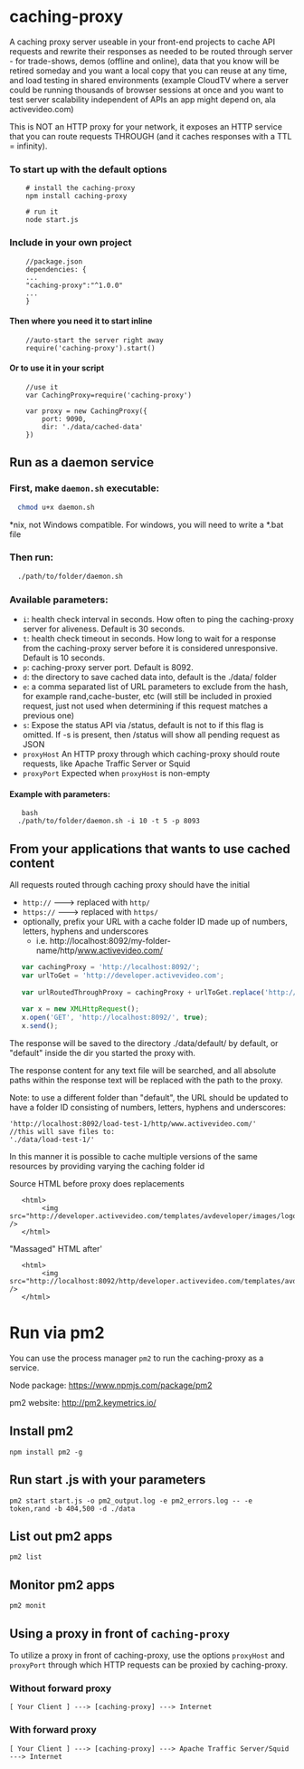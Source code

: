 caching-proxy
==================

A caching proxy server useable in your front-end projects to cache API requests and rewrite their responses as needed to be routed through server - for trade-shows, demos (offline and online), data that you know will be retired someday and you want a local copy that you can reuse at any time, and load testing in shared environments (example CloudTV where a server could be running thousands of browser sessions at once and you want to test server scalability independent of APIs an app might depend on, ala activevideo.com)

This is NOT an HTTP proxy for your network, it exposes an HTTP service that you can route requests THROUGH (and it caches responses with a TTL = infinity).

### To start up with the default options

```
    # install the caching-proxy
    npm install caching-proxy
    
    # run it
    node start.js
```    
    

### Include in your own project
```
    //package.json
    dependencies: {
    ...
    "caching-proxy":"^1.0.0"
    ...
    }
```

#### Then where you need it to start inline
```
    //auto-start the server right away
    require('caching-proxy').start()
```

#### Or to use it in your script
```
    //use it
    var CachingProxy=require('caching-proxy')
    
    var proxy = new CachingProxy({
        port: 9090, 
        dir: './data/cached-data'
    })
```

## Run as a daemon service

### First, make `daemon.sh` executable:

``` bash
  chmod u+x daemon.sh
```

*nix, not Windows compatible. For windows, you will need to write a *.bat file

### Then run:

``` bash
  ./path/to/folder/daemon.sh
```

### Available parameters:

* ```i```: health check interval in seconds. How often to ping the caching-proxy server for aliveness. Default is 30 seconds.
* ```t```: health check timeout in seconds. How long to wait for a response from the caching-proxy server before it is considered unresponsive. Default is 10 seconds.
* ```p```: caching-proxy server port. Default is 8092.
* ```d```: the directory to save cached data into, default is the ./data/ folder
* ```e```: <CSV exclusions> a comma separated list of URL parameters to exclude from the hash, for example rand,cache-buster, etc (will still be included in proxied request, just not used when determining if this request matches a previous one)
* ```s```: Expose the status API via /status, default is not to if this flag is omitted. If -s is present, then /status will show all pending request as JSON
* ```proxyHost``` An HTTP proxy through which caching-proxy should route requests, like Apache Traffic Server or Squid
* ```proxyPort``` Expected when `proxyHost` is non-empty

#### Example with parameters:

``` 
   bash
  ./path/to/folder/daemon.sh -i 10 -t 5 -p 8093
```

## From your applications that wants to use cached content

All requests routed through caching proxy should have the initial

-  `http://` ---> replaced with `http/`
-  `https://` ---> replaced with `https/`
-  optionally, prefix your URL with a cache folder ID made up of numbers, letters, hyphens and underscores
    -  i.e. http://localhost:8092/my-folder-name/http/www.activevideo.com/

```javascript
   var cachingProxy = 'http://localhost:8092/';
   var urlToGet = 'http://developer.activevideo.com';
   
   var urlRoutedThroughProxy = cachingProxy + urlToGet.replace('http://', 'http/');
   
   var x = new XMLHttpRequest();
   x.open('GET', 'http://localhost:8092/', true);
   x.send();
```

The response will be saved to the directory ./data/default/ by default, or "default" inside the dir you started the proxy with.
 
The response content for any text file will be searched, and all absolute paths within the response text will be replaced with the path to the proxy. 

Note: to use a different folder than "default", the URL should be updated to have a folder ID consisting
of numbers, letters, hyphens and underscores:

```
'http://localhost:8092/load-test-1/http/www.activevideo.com/'
//this will save files to:
'./data/load-test-1/'

````

In this manner it is possible to cache multiple versions of the same resources by providing varying
the caching folder id

Source HTML before proxy does replacements

```
   <html>
        <img src="http://developer.activevideo.com/templates/avdeveloper/images/logo.png" />
   </html>
```

"Massaged" HTML after'
```
   <html>
        <img src="http://localhost:8092/http/developer.activevideo.com/templates/avdeveloper/images/logo.png" />
   </html>
```


# Run via pm2

You can use the process manager `pm2` to run the caching-proxy as a service.

Node package: https://www.npmjs.com/package/pm2

pm2 website: http://pm2.keymetrics.io/

## Install pm2
```
npm install pm2 -g
```

## Run start .js with your parameters
```
pm2 start start.js -o pm2_output.log -e pm2_errors.log -- -e token,rand -b 404,500 -d ./data
```

## List out pm2 apps
```
pm2 list
```

## Monitor pm2 apps
```
pm2 monit
```


## Using a proxy in front of `caching-proxy`
To utilize a proxy in front of caching-proxy, use the options `proxyHost` and `proxyPort` through which HTTP requests can be proxied by caching-proxy.

### Without forward proxy
```
[ Your Client ] ---> [caching-proxy] ---> Internet

```

### With forward proxy
```
[ Your Client ] ---> [caching-proxy] ---> Apache Traffic Server/Squid ---> Internet

```
